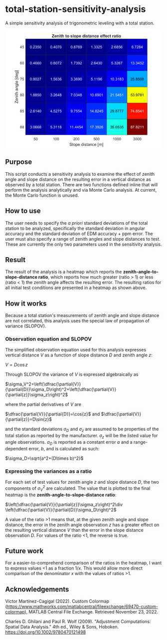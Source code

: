 # total-station-sensitivity-analysis
A simple sensitivity analysis of trigonometric leveling with a total station.

![A heatmap showing the zenith-angle-to_slope-distance ratios for all given test conditions.](example_heatmap.png)

## Purpose
This script conducts a sensitivity analysis to examine the effect of zenith angle and slope distance on the resulting error in a vertical distance as observed by a total station. There are two functions defined inline that will perform the analysis analytically and via Monte Carlo analysis. At current, the Monte Carlo function is unused.

## How to use
The user needs to specify the *a priori* standard deviations of the total station to be analyzed, specifically the standard deviation in angular accuracy and the standard deviation of EDM accuracy + ppm error. The user must also specify a range of zenith angles and slope distances to test. These are currently the only two parameters used in the sensitivity analysis.

## Result
The result of the analysis is a heatmap which reports the **zenith-angle-to-slope-distance ratio**, which reports how much greater (ratio > 1) or less (ratio < 1) the zenith angle affects the resulting error. The resulting ratios for all initial test conditions are presented in a heatmap as shown above.

## How it works
Because a total station's measurements of zenith angle and slope distance are not correlated, this analysis uses the special law of propagation of variance (SLOPOV).

### Observation equation and SLOPOV
The simplified observation equation used for this analysis expresses vertical distance $V$ as a function of slope distance $D$ and zenith angle $z$:

$V=D\cos{z}$

Through SLOPOV the variance of $V$ is expressed algebraically as

$\sigma_V^2=\left(\dfrac{\partial{V}}{\partial{D}}\sigma_D\right)^2+\left(\dfrac{\partial{V}}{\partial{z}}\sigma_z\right)^2$

where the partial derivatives of $V$ are 

$\dfrac{\partial{V}}{\partial{D}}=\cos{z}$ and $\dfrac{\partial{V}}{\partial{z}}=D\sin{z}$

and the standard deviations $\sigma_D$ and $\sigma_z$ are assumed to be properties of the total station as reported by the manufacturer. $\sigma_z$ will be the listed value for angle observations. $\sigma_D$ is reported as a constant error $a$ and a range-dependent error, $b$, and is calculated as such:

$\sigma_D=\sqrt{a^2+(D\times b)^2}$

### Expressing the variances as a ratio

For each set of test values for zenith angle $z$ and slope distance $D$, the two components of $\sigma_V^2$ are calculated. The value that is plotted to the final heatmap is the **zenith-angle-to-slope-distance ratio**:

$\left(\dfrac{\partial{V}}{\partial{z}}\sigma_z\right)^2\div \left(\dfrac{\partial{V}}{\partial{D}}\sigma_D\right)^2$

A value of the ratio >1 means that, at the given zenith angle and slope distance, the error in the zenith angle observation $z$ has a greater effect on the resulting vertical distance $V$ than the error in the slope distance observation $D$. For values of the ratio <1, the reverse is true.

## Future work

For a easier-to-comprehend comparison of the ratios in the heatmap, I want to express values <1 as a fraction $1/x$. This would allow more direct comparison of the denominator $x$ with the values of ratios >1.

## Acknowledgements
Víctor Martínez-Cagigal (2022). Custom Colormap (https://www.mathworks.com/matlabcentral/fileexchange/69470-custom-colormap), MATLAB Central File Exchange. Retrieved November 23, 2022.

Charles D. Ghilani and Paul R. Wolf (2009). "Adjustment Computations: Spatial Data Analysis." 4th ed., Wiley & Sons, Hoboken. https://doi.org/10.1002/9780470121498

